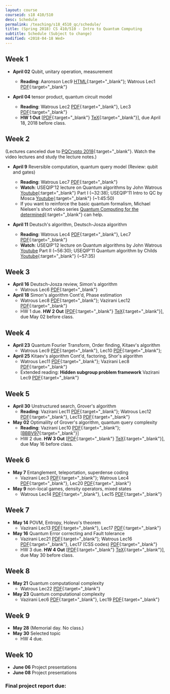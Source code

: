 ```yaml
---
layout: course
courseid: s18 410/510
desc: Schedule
permalink: /teaching/s18_4510_qc/schedule/
title: (Spring 2018) CS 410/510 - Intro to Quantum Computing
subtitle: Schedule (Subject to change)
modified: <2018-04-18 Wed>
---
```


## Week 1 
* **April 02** Qubit, unitary operation, measurement
    *  **Reading**: Aaronson Lec9 [HTML](http://www.scottaaronson.com/democritus/lec9.html){:target="_blank"}; Watrous Lec1 [PDF](https://cs.uwaterloo.ca/~watrous/CPSC519/LectureNotes/01.pdf){:target="_blank"}

* **April 04** tensor product, quantum circuit model
    *  **Reading**: Watrous Lec2 [PDF](https://cs.uwaterloo.ca/~watrous/CPSC519/LectureNotes/02.pdf){:target="_blank"}, Lec3 [PDF](https://cs.uwaterloo.ca/~watrous/CPSC519/LectureNotes/03.pdf){:target="_blank"}
    *  **HW 1 Out** [[PDF]({{base}}/teaching/s18_4510_qc/s18_qc_hw1.pdf){:target="_blank"} [TeX]({{base}}/teaching/s18_4510_qc/s18_qc_hw1.tex){:target="_blank"}], due April 18, 2018 before class.
	
## Week 2 
(Lectures canceled due to [PQCrypto 2018](http://www.math.fau.edu/pqcrypto2018/){:target="_blank"}. Watch the video lectures and study the lecture notes.)
*  **April 9** Reversible computation, quantum query model (Review: qubit and gates)
    *  **Reading**: Watrous Lec7 [PDF](https://cs.uwaterloo.ca/~watrous/CPSC519/LectureNotes/07.pdf){:target="_blank"}
    *  **Watch**: USEQIP'12 lecture on Quantum algorithms by John Watrous [Youtube](https://www.youtube.com/watch?v=Mye5uaGq5no){:target="_blank"} Part I (~32:38); USEQIP'11 Intro to QC by Mosca [Youtube](https://www.youtube.com/watch?v=cjRB55gxQN4&list=PLE2D9E49457E950E7&index=4){:target="_blank"} (~1:45:50)
	*  If you want to reinforce the basic quantum formalism, Michael Nielsen's short video series [Quantum Computing for the determined](http://michaelnielsen.org/blog/quantum-computing-for-the-determined/){:target="_blank"} can help. 
	
*  **April 11** Deutsch's
   algorithm, Deutsch-Josza algorithm
    *  **Reading**: Watrous Lec4 [PDF](https://cs.uwaterloo.ca/~watrous/CPSC519/LectureNotes/04.pdf){:target="_blank"}, Lec7 [PDF](https://cs.uwaterloo.ca/~watrous/CPSC519/LectureNotes/07.pdf){:target="_blank"}
    *  **Watch**: USEQIP'12 lecture on Quantum algorithms by John Watrous [Youtube](https://www.youtube.com/watch?v=Mye5uaGq5no) Part II (~56:30);  USEQIP'11 Quantum algorithm by Childs [Youtube](https://www.youtube.com/watch?v=QrP9HACtac8&index=5&list=PLE2D9E49457E950E7){:target="_blank"} (~57:35)

## Week 3
*  **April 16** Deutsch-Josza review, Simon's algorithm
   *  Watrous Lec6 [PDF](https://cs.uwaterloo.ca/~watrous/CPSC519/LectureNotes/06.pdf){:target="_blank"}
*  **April 18** Simon's algorithm Cont'd, Phase estimation
    * Watrous Lec8 [PDF](https://cs.uwaterloo.ca/~watrous/CPSC519/LectureNotes/08.pdf){:target="_blank"}; Vazirani Lec12 [PDF](https://people.eecs.berkeley.edu/~vazirani/s07quantum/notes/phase.pdf){:target="_blank"}  
    * HW 1 due.  **HW 2 Out** [[PDF]({{base}}/teaching/s18_4510_qc/s18_qc_hw2.pdf){:target="_blank"} [TeX]({{base}}/teaching/s18_4510_qc/s18_qc_hw2.tex){:target="_blank"}], due May 02 before class.

## Week 4
*  **April 23** Quantum Fourier Transform, Order finding, Kitaev's algorithm
   *  Watrous Lec9 [PDF](https://cs.uwaterloo.ca/~watrous/CPSC519/LectureNotes/09.pdf){:target="_blank"}, Lec10 [PDF](https://cs.uwaterloo.ca/~watrous/CPSC519/LectureNotes/10.pdf){:target="_blank"}; 
*  **April 25** Kitaev's algorithm Cont'd, factoring, Shor's algorithm
    *  Watrous Lec11 [PDF](https://cs.uwaterloo.ca/~watrous/CPSC519/LectureNotes/11.pdf){:target="_blank"}; Vazirani Lec8 [PDF](https://people.eecs.berkeley.edu/~vazirani/s07quantum/notes/factoring1.pdf){:target="_blank"}
	* Extended reading: **Hidden subgroup problem framework** Vazirani Lec9 [PDF](https://people.eecs.berkeley.edu/~vazirani/s07quantum/notes/lec9.pdf){:target="_blank"}

## Week 5
*  **April 30** Unstructured search, Grover's algorithm
   *  **Reading**: Vazirani Lec11 [PDF](https://people.eecs.berkeley.edu/~vazirani/s07quantum/notes/grover.pdf){:target="_blank"}; Watrous Lec12 [PDF](https://cs.uwaterloo.ca/~watrous/CPSC519/LectureNotes/12.pdf){:target="_blank"}, Lec13 [PDF](https://cs.uwaterloo.ca/~watrous/CPSC519/LectureNotes/13.pdf){:target="_blank"}
*  **May 02** Optimalilty of Grover's algorithm, quantum query complexity
    *  **Reading**: Vazirani Lec10 [PDF](https://people.eecs.berkeley.edu/~vazirani/s07quantum/notes/lec10.pdf){:target="_blank"}; [[BBBV97](https://arxiv.org/pdf/quant-ph/9701001.pdf){:target="_blank"}]
    * HW 2 due.  **HW 3 Out** [[PDF]({{base}}/teaching/s18_4510_qc/s18_qc_hw3.pdf){:target="_blank"} [TeX]({{base}}/teaching/s18_4510_qc/s18_qc_hw3.tex){:target="_blank"}], due May 16 before class.

## Week 6
*  **May 7** Entanglement, teleportation, superdense coding
    *  Vazirani Lec3 [PDF](https://people.eecs.berkeley.edu/~vazirani/s07quantum/notes/lecture3.pdf){:target="_blank"}; Watrous Lec4 [PDF](https://cs.uwaterloo.ca/~watrous/CPSC519/LectureNotes/04.pdf){:target="_blank"}, Lec20 [PDF](https://cs.uwaterloo.ca/~watrous/CPSC519/LectureNotes/20.pdf){:target="_blank"}
*  **May 9** non-local games, density operators, mixed states
   *  Watrous Lec14 [PDF](https://cs.uwaterloo.ca/~watrous/CPSC519/LectureNotes/14.pdf){:target="_blank"}, Lec15 [PDF](https://cs.uwaterloo.ca/~watrous/CPSC519/LectureNotes/15.pdf){:target="_blank"}

## Week 7
*  **May 14** POVM, Entropy, Holevo's theorem
   *  Vazirani Lec13 [PDF](https://people.eecs.berkeley.edu/~vazirani/s07quantum/notes/qinfo.pdf){:target="_blank"}, Lec17 [PDF](https://people.eecs.berkeley.edu/~vazirani/s07quantum/notes/lec17/lec17.pdf){:target="_blank"}
*  **May 16** Quantum Error correcting and Fault tolerance
    *  Vazirani Lec21 [PDF](https://people.eecs.berkeley.edu/~vazirani/s07quantum/notes/qecc.pdf){:target="_blank"}; Watrous Lec16 [PDF](https://cs.uwaterloo.ca/~watrous/CPSC519/LectureNotes/16.pdf){:target="_blank"}, Lec17 (CSS codes) [PDF](https://cs.uwaterloo.ca/~watrous/CPSC519/LectureNotes/17.pdf){:target="_blank"}
    * HW 3 due.  **HW 4 Out** [[PDF]({{base}}/teaching/s18_4510_qc/s18_qc_hw4.pdf){:target="_blank"} [TeX]({{base}}/teaching/s18_4510_qc/s18_qc_hw4.tex){:target="_blank"}], due May 30 before class.

## Week 8
*  **May 21** Quantum computational complexity
    *  Watrous Lec22 [PDF](https://cs.uwaterloo.ca/~watrous/CPSC519/LectureNotes/22.pdf){:target="_blank"} 
*  **May 23** Quantum computational complexity
    *  Vazirani Lec6 [PDF](https://people.eecs.berkeley.edu/~vazirani/s07quantum/notes/lecture6.pdf){:target="_blank"}, Lec19 [PDF](https://people.eecs.berkeley.edu/~vazirani/s07quantum/notes/qma.pdf){:target="_blank"} 
   
## Week 9
*  **May 28** (Memorial day. No class.)
*  **May 30** Selected topic
    * HW 4 due. 

## Week 10
*  **June 06** Project presentations
*  **June 08** Project presentations

### Final project report due: <!-- Thursday, June 15, 11:59pm PDT. -->
